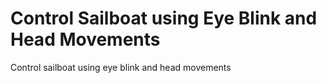 # Control Sailboat using Eye Blink and Head Movements
Control sailboat using eye blink and head movements
